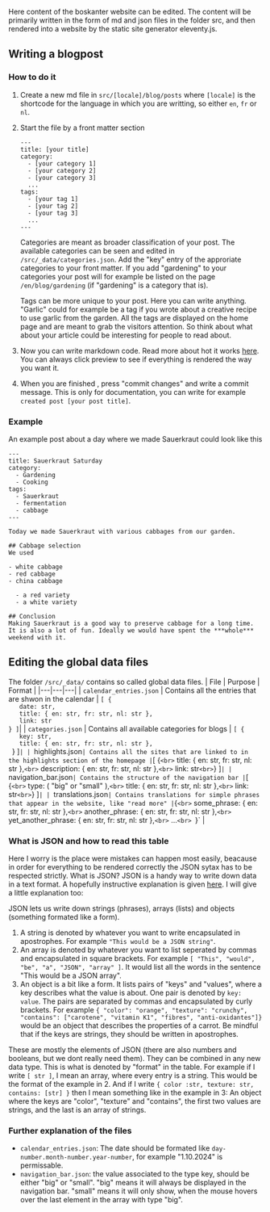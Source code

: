 Here content of the boskanter website can be edited. The content will be primarily written in the form of md and json files in the folder src, and then rendered into a website by the static site generator eleventy.js.

## Writing a blogpost
### How to do it
1. Create a new md file in `src/[locale]/blog/posts` where `[locale]` is the shortcode for the language in which you are writting, so either `en`, `fr` or `nl`.
2. Start the file by a front matter section
   ```
   ---
   title: [your title]
   category:
     - [your category 1]
     - [your category 2]
     - [your category 3]
     ...
   tags:
     - [your tag 1]
     - [your tag 2]
     - [your tag 3]
     ...
   ---
   ```
   Categories are meant as broader classification of your post. The available categories can be seen and edited in `/src/_data/categories.json`. Add the "key" entry of the approriate categories to your front matter. If you add "gardening" to your categories your post will for example be listed on the page `/en/blog/gardening` (if "gardening" is a category that is).

   Tags can be more unique to your post. Here you can write anything. "Garlic" could for example be a tag if you wrote about a creative recipe to use garlic from the garden. All the tags are displayed on the home page and are meant to grab the visitors attention. So think about what about your article could be interesting for people to read about.
4. Now you can write markdown code. Read more about hot it works [here](https://www.markdownguide.org/basic-syntax/). You can always click preview to see if everything is rendered the way you want it.
5. When you are finished , press "commit changes" and write a commit message. This is only for documentation, you can write for example `created post [your post title]`.

### Example
An example post about a day where we made Sauerkraut could look like this
```
---
title: Sauerkraut Saturday
category:
  - Gardening
  - Cooking
tags:
  - Sauerkraut
  - fermentation
  - cabbage
---

Today we made Sauerkraut with various cabbages from our garden.

## Cabbage selection
We used

- white cabbage
- red cabbage
- china cabbage

  - a red variety
  - a white variety

## Conclusion
Making Sauerkraut is a good way to preserve cabbage for a long time.
It is also a lot of fun. Ideally we would have spent the ***whole*** weekend with it.
```

## Editing the global data files
The folder `/src/_data/` contains so called global data files. 
| File | Purpose | Format |
|---|---|---|
| `calendar_entries.json` | Contains all the entries that are shwon in the calendar | `[ {` <br> `   date: str,` <br> `   title: { en: str, fr: str, nl: str },` <br> `   link: str` <br> `} ]`|
| `categories.json` | Contains all available categories for blogs | `[ {` <br> `   key: str,` <br> `   title: { en: str, fr: str, nl: str },` <br>` `} ]`|
| `highlights.json` | Contains all the sites that are linked to in the highlights section of the homepage | `[ {` <br> `   title: { en: str, fr: str, nl: str },` <br> `   description: { en: str, fr: str, nl: str },` <br> `   link: str` <br> `} ]`|
| `navigation_bar.json` | Contains the structure of the navigation bar | `[ {` <br> `   type: ( "big" or "small" ),` <br> `   title: { en: str, fr: str, nl: str },` <br> `   link: str` <br> `} ]`|
| `translations.json` | Contains translations for simple phrases that appear in the website, like "read more" | `{` <br> `   some_phrase: { en: str, fr: str, nl: str },` <br> `   another_phrase: { en: str, fr: str, nl: str },` <br> `   yet_another_phrase: { en: str, fr: str, nl: str },` <br> `   ...`<br> `}` |

### What is JSON and how to read this table

Here I worry is the place were mistakes can happen most easily, beacause in order for everything to be rendered correctly the JSON sytax has to be respected strictly. What is JSON? JSON is a handy way to write down data in a text format. A hopefully instructive explanation is given [here](https://www.json.org/json-en.html). I will give a little explanation too:

JSON lets us write down strings (phrases), arrays (lists) and objects (something formated like a form).

1. A string is denoted by whatever you want to write encapsulated in apostrophes. For example `"This would be a JSON string"`.
2. An array is denoted by whatever you want to list seperated by commas and encapsulated in square brackets. For example `[ "This", "would", "be", "a", "JSON", "array" ]`. It would list all the words in the sentence "This would be a JSON array".
3. An object is a bit like a form. It lists pairs of "keys" and "values", where a key describes what the value is about. One pair is denoted by `key: value`. The pairs are separated by commas and encapsulated by curly brackets. For example `{ "color": "orange", "texture": "crunchy", "contains": ["carotene", "vitamin K1", "fibres", "anti-oxidantes"]}` would be an object that describes the properties of a carrot. Be mindful that if the keys are strings, they should be written in apostrophes.

These are mostly the elements of JSON (there are also numbers and booleans, but we dont really need them). They can be combined in any new data type. This is what is denoted by "format" in the table. For example if I write `[ str ]`, I mean an array, where every entry is a string. This would be the format of the example in 2. And if I write `{ color :str, texture: str, contains: [str] }` then I mean something like in the example in 3: An object where the keys are "color", "texture" and "contains", the first two values are strings, and the last is an array of strings.

### Further explanation of the files
- `calendar_entries.json`: The date should be formated like `day-number.month-number.year-number`, for example "1.10.2024" is permissable.
- `navigation_bar.json`:  the value associated to the type key, should be either "big" or "small". "big" means it will always be displayed in the navigation bar. "small" means it will only show, when the mouse hovers over the last element in the array with type "big".
